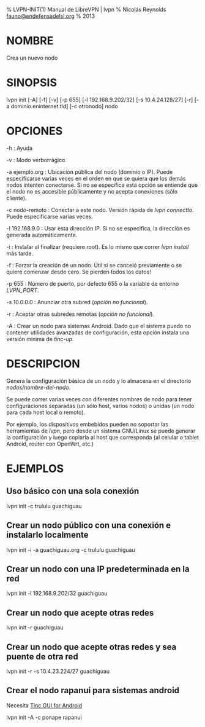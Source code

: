 % LVPN-INIT(1) Manual de LibreVPN | lvpn
% Nicolás Reynolds <fauno@endefensadelsl.org>
% 2013

# NOMBRE

Crea un nuevo nodo


# SINOPSIS

lvpn init [-A] [-f] [-v] [-p 655] [-l 192.168.9.202/32] [-s 10.4.24.128/27] [-r] [-a dominio.eninternet.tld] [-c otronodo] nodo


# OPCIONES

-h
:    Ayuda

-v
:    Modo verborrágico

-a ejemplo.org
:    Ubicación pública del nodo (dominio o IP).  Puede especificarse
     varias veces en el orden en que se quiera que los demás nodos
     intenten conectarse.  Si no se especifica esta opción se entiende
     que el nodo no es accesible públicamente y no acepta conexiones
     (sólo cliente).

-c nodo-remoto
:    Conectar a este nodo.  Versión rápida de _lvpn connectto_.  Puede
     especificarse varias veces.

-l 192.168.9.0
:    Usar esta dirección IP.  Si no se especifica, la dirección es
     generada automáticamente.

-i
:    Instalar al finalizar (requiere root).  Es lo mismo que correr
     _lvpn install_ más tarde.

-f
:    Forzar la creación de un nodo.  Útil si se canceló previamente o se
     quiere comenzar desde cero.  Se pierden todos los datos!

-p 655
:    Número de puerto, por defecto 655 o la variable de entorno
     _LVPN\_PORT_.

-s 10.0.0.0
:    Anunciar otra subred (_opción no funcional_).

-r
:    Aceptar otras subredes remotas (_opción no funcional_).

-A
:    Crear un nodo para sistemas Android.  Dado que el sistema puede no
     contener utilidades avanzadas de configuración, esta opción instala
     una versión mínima de _tinc-up_.


# DESCRIPCION

Genera la configuración básica de un nodo y lo almacena en el directorio
_nodos/nombre-del-nodo_.

Se puede correr varias veces con diferentes nombres de nodo para tener
configuraciones separadas (un sólo host, varios nodos) o unidas (un nodo
para cada host local o remoto).

Por ejemplo, los dispositivos embebidos pueden no soportar las
herramientas de _lvpn_, pero desde un sistema GNU/Linux se puede generar
la configuración y luego copiarla al host que corresponda (al celular o
tablet Android, router con OpenWrt, etc.)


# EJEMPLOS

## Uso básico con una sola conexión

  lvpn init -c trululu guachiguau

## Crear un nodo público con una conexión e instalarlo localmente

  lvpn init -i -a guachiguau.org -c trululu guachiguau

## Crear un nodo con una IP predeterminada en la red 

  lvpn init -l 192.168.9.202/32 guachiguau

## Crear un nodo que acepte otras redes 

  lvpn init -r guachiguau

## Crear un nodo que acepte otras redes y sea puente de otra red

  lvpn init -r -s 10.4.23.224/27 guachiguau

## Crear el nodo rapanui para sistemas android

Necesita [Tinc GUI for Android](http://tinc_gui.poirsouille.org/)

  lvpn init -A -c ponape rapanui
